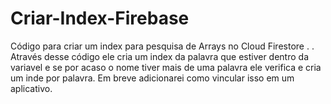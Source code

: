 # Criar-Index-Firebase
Código para criar um index para pesquisa de Arrays no Cloud Firestore
.
.
Através desse código ele cria um index da palavra que estiver dentro da variavel e se por acaso o nome tiver mais de uma palavra ele verifica e cria um inde por palavra.
Em breve adicionarei como vincular isso em um aplicativo.
